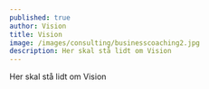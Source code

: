 ```yaml
---
published: true
author: Vision
title: Vision
image: /images/consulting/businesscoaching2.jpg
description: Her skal stå lidt om Vision
---
```


Her skal stå lidt om Vision